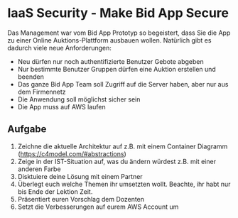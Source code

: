 # IaaS Security - Make Bid App Secure

Das Management war vom Bid App Prototyp so begeistert, dass Sie die App zu einer Online Auktions-Plattform ausbauen wollen.
Natürlich gibt es dadurch viele neue Anforderungen:

- Neu dürfen nur noch authentifizierte Benutzer Gebote abgeben
- Nur bestimmte Benutzer Gruppen dürfen eine Auktion erstellen und beenden
- Das ganze Bid App Team soll Zugriff auf die Server haben, aber nur aus dem Firmennetz
- Die Anwendung soll möglichst sicher sein
- Die App muss auf AWS laufen

## Aufgabe

1. Zeichne die aktuelle Architektur auf z.B. mit einem Container Diagramm (https://c4model.com/#abstractions)
2. Zeige in der IST-Situation auf, was du ändern würdest z.B. mit einer anderen Farbe
3. Disktuiere deine Lösung mit einem Partner
4. Überlegt euch welche Themen ihr umsetzten wollt. Beachte, ihr habt nur bis Ende der Lektion Zeit.
5. Präsentiert euren Vorschlag dem Dozenten
6. Setzt die Verbesserungen auf eurem AWS Account um


